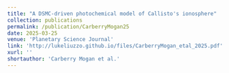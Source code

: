```yaml
---
title: "A DSMC-driven photochemical model of Callisto's ionosphere"
collection: publications
permalink: /publication/CarberryMogan25
date: 2025-03-25
venue: 'Planetary Science Journal'
link: 'http://lukeliuzzo.github.io/files/CarberryMogan_etal_2025.pdf'
xurl: ''
shortauthor: 'Carberry Mogan et al.'
---
```

